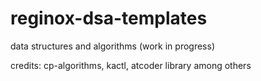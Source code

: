 # reginox-dsa-templates
data structures and algorithms (work in progress)

credits: cp-algorithms, kactl, atcoder library among others
